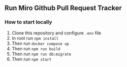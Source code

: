 ## Run Miro Github Pull Request Tracker

### How to start locally

1. Clone this repository and configure `.env` file
2. In root run `npm install`
3. Then run `docker compose up`
4. Then run `npm run build`
5. Then run `npm run db:migrate`
6. Then run `npm start`
